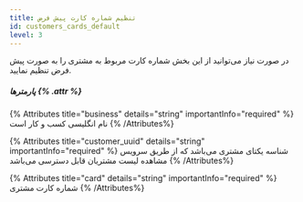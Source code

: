 ```yaml
---
title: تنظیم شماره کارت پیش فرض 
id: customers_cards_default
level: 3
---
```


در صورت نیاز می‌توانید از این بخش شماره کارت مربوط به مشتری را به صورت پیش فرض تنظیم نمایید.

##### پارمترها {% .attr %}

{% Attributes title="business" details="string" importantInfo="required" %}
نام انگلیسی کسب و کار است
{% /Attributes%}

{% Attributes title="customer_uuid" details="string" importantInfo="required" %}
شناسه یکتای مشتری می‌باشد که از طریق سرویس مشاهده لیست مشتریان قابل دسترسی می‌باشد
{% /Attributes%}


{% Attributes title="card" details="string" importantInfo="required" %}
شماره کارت مشتری 
{% /Attributes%}